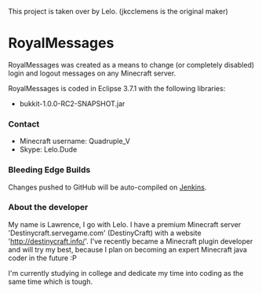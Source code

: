 This project is taken over by Lelo. (jkcclemens is the original maker)

RoyalMessages
=========

RoyalMessages was created as a means to change (or completely disabled) login and logout messages on any Minecraft server.

RoyalMessages is coded in Eclipse 3.7.1 with the following libraries:

 * bukkit-1.0.0-RC2-SNAPSHOT.jar

### Contact

 * Minecraft username: Quadruple_V
 * Skype: Lelo.Dude

### Bleeding Edge Builds

Changes pushed to GitHub will be auto-compiled on [Jenkins](http://royalcraftci.no-ip.org).

### About the developer

My name is Lawrence, I go with Lelo. I have a premium Minecraft server 'Destinycraft.servegame.com' (DestinyCraft) with
a website 'http://destinycraft.info/'. I've recently became a Minecraft plugin developer and will try my best, because I
plan on becoming an expert Minecraft java coder in the future :P

I'm currently studying in college and dedicate my time into coding as the same time which is tough.
